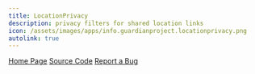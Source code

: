 ```yaml
---
title: LocationPrivacy
description: privacy filters for shared location links
icon: /assets/images/apps/info.guardianproject.locationprivacy.png
autolink: true
---
```


<div class="button-bar" markdown="0">
<a class="btn" href="https://guardianproject.info/2015/01/23/sharing-your-location-privately">Home Page</a>
<a class="btn" href="https://github.com/guardianproject/LocationPrivacy">Source Code</a>
<a class="btn" href="https://dev.guardianproject.info/projects/panic/issues">Report a Bug</a>
</div>


